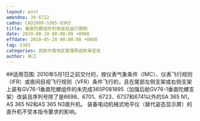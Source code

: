 ```yaml
---
layout: post
amendno: 39-6722
cadno: CAD2009-S365-03R3
title: 垂直陀螺组件的改装及运行限制
date: 2010-08-10 00:00:00 +0800
effdate: 2010-05-28 00:00:00 +0800
tag: S365
categories: 民航中南地区管理局适航审定处
author: 朱江
---
```


##适用范围:
2010年5月1日之前交付的，按仪表气象条件（IMC）、仪表飞行规则（IFR）或夜间目视飞行规则（VFR）条件飞行的，且在尾部左侧支架或右侧支架上装有GV76-1垂直陀螺组件的未完成365P081895（加强后舱GV76-1垂直陀螺支架）改装且序列号除了是6698、6701、6723、6737和6741以外的SA 365 N1，AS 365 N2和AS 365 N3直升机。
装备电动机械式地平仪（替代姿态显示屏）的直升机不受本指令要求的影响。

